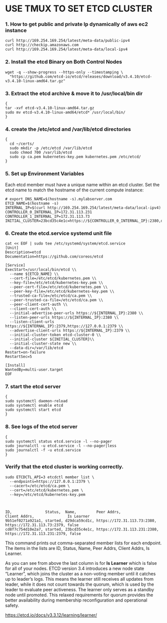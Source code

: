 # USE TMUX TO SET ETCD CLUSTER

### 1. How to get public and private Ip dynamically of aws ec2 instance
```
curl http://169.254.169.254/latest/meta-data/public-ipv4
curl http://checkip.amazonaws.com
curl http://169.254.169.254/latest/meta-data/local-ipv4
```

### 2. Install the etcd Binary on Both Control Nodes
```
wget -q --show-progress --https-only --timestamping \
  "https://github.com/etcd-io/etcd/releases/download/v3.4.10/etcd-v3.4.10-linux-amd64.tar.gz"
```
### 3. Extract the etcd archive & move it to /usr/local/bin dir
```
{
tar -xvf etcd-v3.4.10-linux-amd64.tar.gz
sudo mv etcd-v3.4.10-linux-amd64/etcd* /usr/local/bin/
}
```
### 4. create the /etc/etcd and /var/lib/etcd directories
```
{
  cd ~/certs/
  sudo mkdir -p /etc/etcd /var/lib/etcd
  sudo chmod 700 /var/lib/etcd
  sudo cp ca.pem kubernetes-key.pem kubernetes.pem /etc/etcd/
}
```
### 5. Set up Environment Variables

Each etcd member must have a unique name within an etcd cluster. Set the etcd name to match the hostname of the current compute instance:

```
# export DNS_NAME=$(hostname -s).mylabserver.com
ETCD_NAME=$(hostname -s)
INTERNAL_IP=$(curl http://169.254.169.254/latest/meta-data/local-ipv4)
CONTROLLER_0_INTERNAL_IP=172.31.113.231
CONTROLLER_1_INTERNAL_IP=172.31.113.73
INITIAL_CLUSTER=23bcd35c4e1c=https://${CONTROLLER_0_INTERNAL_IP}:2380,d29dca59cd1c=https://${CONTROLLER_1_INTERNAL_IP}:2380
```

### 6. Create the etcd.service systemd unit file
```
cat << EOF | sudo tee /etc/systemd/system/etcd.service
[Unit]
Description=etcd
Documentation=https://github.com/coreos/etcd

[Service]
ExecStart=/usr/local/bin/etcd \\
  --name ${ETCD_NAME} \\
  --cert-file=/etc/etcd/kubernetes.pem \\
  --key-file=/etc/etcd/kubernetes-key.pem \\
  --peer-cert-file=/etc/etcd/kubernetes.pem \\
  --peer-key-file=/etc/etcd/kubernetes-key.pem \\
  --trusted-ca-file=/etc/etcd/ca.pem \\
  --peer-trusted-ca-file=/etc/etcd/ca.pem \\
  --peer-client-cert-auth \\
  --client-cert-auth \\
  --initial-advertise-peer-urls https://${INTERNAL_IP}:2380 \\
  --listen-peer-urls https://${INTERNAL_IP}:2380 \\
  --listen-client-urls https://${INTERNAL_IP}:2379,https://127.0.0.1:2379 \\
  --advertise-client-urls https://${INTERNAL_IP}:2379 \\
  --initial-cluster-token etcd-cluster-0 \\
  --initial-cluster ${INITIAL_CLUSTER}\\
  --initial-cluster-state new \\
  --data-dir=/var/lib/etcd
Restart=on-failure
RestartSec=5

[Install]
WantedBy=multi-user.target
EOF
```

### 7. start the etcd server

```
{
sudo systemctl daemon-reload
sudo systemctl enable etcd
sudo systemctl start etcd
}
```
### 8. See logs of the etcd server
```
{
sudo systemctl status etcd.service -l --no-pager
sudo journalctl -u etcd.service -l --no-pager|less
sudo journalctl -f -u etcd.service
}
```
### Verify that the etcd cluster is working correctly.
```
sudo ETCDCTL_API=3 etcdctl member list \
  --endpoints=https://127.0.0.1:2379 \
  --cacert=/etc/etcd/ca.pem \
  --cert=/etc/etcd/kubernetes.pem \
  --key=/etc/etcd/kubernetes-key.pem



ID,               Status,  Name,         Peer Addrs,                 Client Addrs,               Is Learner
9b51ef0271a921a1, started, d29dca59cd1c, https://172.31.113.73:2380, https://172.31.113.73:2379, false
cd8f7c754d10e2a7, started, 23bcd35c4e1c, https://172.31.113.231:2380, https://172.31.113.231:2379, false
```
This command prints out comma-separated member lists for each endpoint. <br />
The items in the lists are ID, Status, Name, Peer Addrs, Client Addrs, Is Learner.

As you can see from above the last column is for <strong>Is Learner</strong> which is false for all of your nodes. ETCD version 3.4 introduces a new node state “Learner”, which joins the cluster as a non-voting member until it catches up to leader’s logs. This means the learner still receives all updates from leader, while it does not count towards the quorum, which is used by the leader to evaluate peer activeness. The learner only serves as a standby node until promoted. This relaxed requirements for quorum provides the better availability during membership reconfiguration and operational safety.

https://etcd.io/docs/v3.3.12/learning/learner/